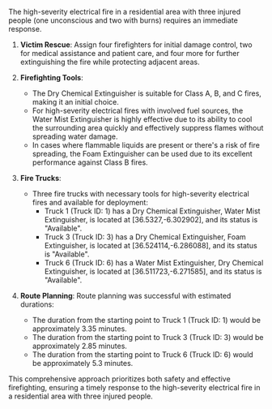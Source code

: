 The high-severity electrical fire in a residential area with three injured people (one unconscious and two with burns) requires an immediate response. 

1. **Victim Rescue**: Assign four firefighters for initial damage control, two for medical assistance and patient care, and four more for further extinguishing the fire while protecting adjacent areas.
2. **Firefighting Tools**:
   - The Dry Chemical Extinguisher is suitable for Class A, B, and C fires, making it an initial choice.
   - For high-severity electrical fires with involved fuel sources, the Water Mist Extinguisher is highly effective due to its ability to cool the surrounding area quickly and effectively suppress flames without spreading water damage.
   - In cases where flammable liquids are present or there's a risk of fire spreading, the Foam Extinguisher can be used due to its excellent performance against Class B fires.

3. **Fire Trucks**:
   - Three fire trucks with necessary tools for high-severity electrical fires and available for deployment: 
     - Truck 1 (Truck ID: 1) has a Dry Chemical Extinguisher, Water Mist Extinguisher, is located at [36.5327,-6.302902], and its status is "Available".
     - Truck 3 (Truck ID: 3) has a Dry Chemical Extinguisher, Foam Extinguisher, is located at [36.524114,-6.286088], and its status is "Available".
     - Truck 6 (Truck ID: 6) has a Water Mist Extinguisher, Dry Chemical Extinguisher, is located at [36.511723,-6.271585], and its status is "Available".

4. **Route Planning**: Route planning was successful with estimated durations:
   - The duration from the starting point to Truck 1 (Truck ID: 1) would be approximately 3.35 minutes.
   - The duration from the starting point to Truck 3 (Truck ID: 3) would be approximately 2.85 minutes.
   - The duration from the starting point to Truck 6 (Truck ID: 6) would be approximately 5.3 minutes.

This comprehensive approach prioritizes both safety and effective firefighting, ensuring a timely response to the high-severity electrical fire in a residential area with three injured people.